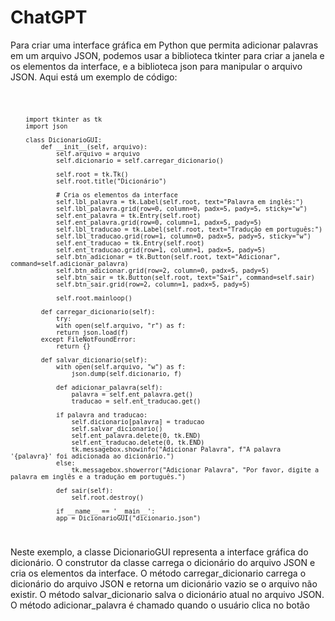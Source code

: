 # ChatGPT

<div>
  
<p>Para criar uma interface gráfica em Python que permita adicionar palavras em um arquivo JSON, podemos usar a biblioteca tkinter para criar a janela e os elementos da interface, e a biblioteca json para manipular o arquivo JSON. Aqui está um exemplo de código:<p>

  <div>
  <code>
    
        import tkinter as tk
        import json

        class DicionarioGUI:
            def __init__(self, arquivo):
                self.arquivo = arquivo
                self.dicionario = self.carregar_dicionario()
        
                self.root = tk.Tk()
                self.root.title("Dicionário")
        
                # Cria os elementos da interface
                self.lbl_palavra = tk.Label(self.root, text="Palavra em inglês:")
                self.lbl_palavra.grid(row=0, column=0, padx=5, pady=5, sticky="w")
                self.ent_palavra = tk.Entry(self.root)
                self.ent_palavra.grid(row=0, column=1, padx=5, pady=5)
                self.lbl_traducao = tk.Label(self.root, text="Tradução em português:")
                self.lbl_traducao.grid(row=1, column=0, padx=5, pady=5, sticky="w")
                self.ent_traducao = tk.Entry(self.root)
                self.ent_traducao.grid(row=1, column=1, padx=5, pady=5)
                self.btn_adicionar = tk.Button(self.root, text="Adicionar", command=self.adicionar_palavra)
                self.btn_adicionar.grid(row=2, column=0, padx=5, pady=5)
                self.btn_sair = tk.Button(self.root, text="Sair", command=self.sair)
                self.btn_sair.grid(row=2, column=1, padx=5, pady=5)

                self.root.mainloop()
        
            def carregar_dicionario(self):
                try:
                with open(self.arquivo, "r") as f:
                return json.load(f)
            except FileNotFoundError:
                return {}
        
            def salvar_dicionario(self):
                with open(self.arquivo, "w") as f:
                    json.dump(self.dicionario, f)
        
                def adicionar_palavra(self):
                    palavra = self.ent_palavra.get()
                    traducao = self.ent_traducao.get()
        
                if palavra and traducao:
                    self.dicionario[palavra] = traducao
                    self.salvar_dicionario()
                    self.ent_palavra.delete(0, tk.END)
                    self.ent_traducao.delete(0, tk.END)
                    tk.messagebox.showinfo("Adicionar Palavra", f"A palavra '{palavra}' foi adicionada ao dicionário.")
                else:
                    tk.messagebox.showerror("Adicionar Palavra", "Por favor, digite a palavra em inglês e a tradução em português.")
        
                def sair(self):
                    self.root.destroy()

                if __name__ == '__main__':
                app = DicionarioGUI("dicionario.json")

</code>
 </div>
  
<p>Neste exemplo, a classe DicionarioGUI representa a interface gráfica do dicionário. O construtor da classe carrega o dicionário do arquivo JSON e cria os elementos da interface. O método carregar_dicionario carrega o dicionário do arquivo JSON e retorna um dicionário vazio se o arquivo não existir. O método salvar_dicionario salva o dicionário atual no arquivo JSON. O método adicionar_palavra é chamado quando o usuário clica no botão<p>
</div>
